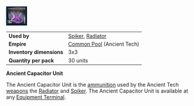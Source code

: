 ![](../images/ATammo.jpg "ATammo.JPG")

|                          |                                                                    |
| ------------------------ | ------------------------------------------------------------------ |
| **Used by**              | [Spiker](../weapons/Spiker.md), [Radiator](../weapons/Radiator.md) |
| **Empire**               | [Common Pool](../terminology/Common_Pool.md) (Ancient Tech)        |
| **Inventory dimensions** | 3x3                                                                |
| **Quantity per pack**    | 30 units                                                           |

**Ancient Capacitor Unit**

The Ancient Capacitor Unit is the [ammunition](../items/Ammunition.md) used by
the Ancient Tech [weapons](../weapons/Weapon.md) the
[Radiator](../weapons/Radiator.md) and [Spiker](../weapons/Spiker.md). The
Ancient Capacitor Unit is available at any
[Equipment Terminal](../items/Equipment_Terminal.md).

<!--[Category:Game Items](../Category:Game_Items.md)-->
<!--[Category:Ammunition](../Category:Ammunition.md)-->
